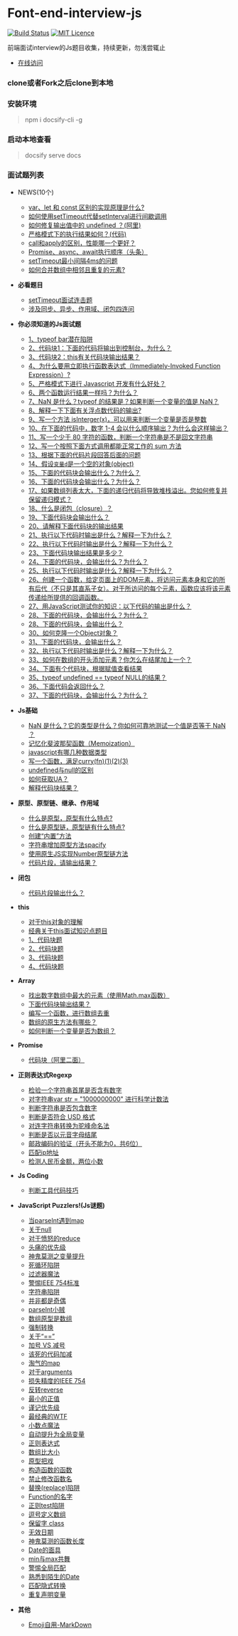 # Font-end-interview-js

[![Build Status](https://travis-ci.org/nieyafei/front-end-interview-js.svg?branch=master)](https://travis-ci.org/nieyafei/front-end-interview-js)
[![MIT Licence](https://badges.frapsoft.com/os/mit/mit.svg?v=103)](https://opensource.org/licenses/mit-license.php)

前端面试interview的Js题目收集，持续更新，勿浅尝辄止

- [在线访问](http://codehtml.cn/front-end-interview-js/)

### clone或者Fork之后clone到本地

### 安装环境
> npm i docsify-cli -g

### 启动本地查看
> docsify serve docs

### 面试题列表

* NEWS(10个)<span class="new"></span>
  * [var、let 和 const 区别的实现原理是什么?](./docs/basic/js-1-16.md)
  * [如何使用setTimeout代替setInterval进行间歇调用](./docs/basic/js-1-15.md)
  * [如何修复输出值中的 undefined ？(阿里)](./docs/basic/js-1-13.md)
  * [严格模式下的执行结果如何？(代码)](./docs/basic/js-1-12.md)
  * [call和apply的区别，性能哪一个更好？](./docs/basic/js-1-11.md)
  * [Promise、async、await执行顺序（头条）](./docs/promise/p-2.md)
  * [setTimeout最小间隔4ms的问题](./docs/basic/settimeout.md)
  * [如何合并数组中相邻且重复的元素?](./docs/basic/js-1-14.md)

* <strong>必看题目</strong>
  * [<span></span>setTimeout面试连击题](./docs/important-1.md)
  * [涉及同步、异步、作用域、闭包四连问](./docs/important/im-2.md)

* <strong>你必须知道的Js面试题</strong>
  * [1、typeof bar潜在陷阱 <i class='iconS'></i><i class='iconS'></i><i class='iconS'></i>](./docs/basic.md)
  * [2、代码块1：下面的代码将输出到控制台，为什么？](./docs/mustKnow/mk-1.md)
  * [3、代码块2：this有关代码块输出结果？<i class='iconS'></i><i class='iconS'></i><i class='iconS'></i>](./docs/mustKnow/mk-2.md)
  * [4、为什么要用立即执行函数表达式（Immediately-Invoked Function Expression）?](./docs/mustKnow/mk-3.md)
  * [5、严格模式下进行 Javascript 开发有什么好处？](./docs/mustKnow/mk-4.md)
  * [6、两个函数运行结果一样吗？为什么？](./docs/mustKnow/mk-5.md)
  * [7、NaN 是什么？typeof 的结果是？如果判断一个变量的值是 NaN？](./docs/mustKnow/mk-6.md)
  * [8、解释一下下面有关浮点数代码的输出?](./docs/mustKnow/mk-7.md)
  * [9、写一个方法 isInterger(x)，可以用来判断一个变量是否是整数](./docs/mustKnow/mk-8.md)
  * [10、在下面的代码中，数字 1-4 会以什么顺序输出？为什么会这样输出？](./docs/mustKnow/mk-9.md)
  * [11、写一个少于 80 字符的函数，判断一个字符串是不是回文字符串](./docs/mustKnow/mk-10.md)
  * [12、写一个按照下面方式调用都能正常工作的 sum 方法](./docs/mustKnow/mk-11.md)
  * [13、根据下面的代码片段回答后面的问题<i class='iconS'></i>](./docs/mustKnow/mk-12.md)
  * [14、假设`变量d`是一个空的对象(object)](./docs/mustKnow/mk-13.md)
  * [15、下面的代码块会输出什么？为什么？](./docs/mustKnow/mk-14.md)
  * [16、下面的代码块会输出什么？为什么？](./docs/mustKnow/mk-15.md)
  * [17、如果数组列表太大，下面的递归代码将导致堆栈溢出。您如何修复并保留递归模式？](./docs/mustKnow/mk-16.md)
  * [18、什么是闭包（closure）？](./docs/mustKnow/mk-17.md)
  * [19、下面代码块会输出什么？](./docs/mustKnow/mk-18.md)
  * [20、请解释下面代码块的输出结果](./docs/mustKnow/mk-19.md)
  * [21、执行以下代码时输出是什么？解释一下为什么？](./docs/mustKnow/mk-20.md)
  * [22、执行以下代码时输出是什么？解释一下为什么？](./docs/mustKnow/mk-21.md)
  * [23、下面代码块输出结果是多少？](./docs/mustKnow/mk-22.md)
  * [24、下面的代码块，会输出什么？为什么？](./docs/mustKnow/mk-23.md)
  * [25、执行以下代码时输出是什么？解释一下为什么？](./docs/mustKnow/mk-24.md)
  * [26、创建一个函数，给定页面上的DOM元素，将访问元素本身和它的所有后代（不只是其直系子女）。对于所访问的每个元素，函数应该将该元素传递给所提供的回调函数。](./docs/mustKnow/mk-25.md)
  * [27、用JavaScript测试你的知识：以下代码的输出是什么？<span class='new'></span>](./docs/mustKnow/mk-26.md)
  * [28、下面的代码块，会输出什么？为什么？<span class='new'></span>](./docs/mustKnow/mk-27.md)
  * [28、下面的代码块，会输出什么？](./docs/mustKnow/mk-28.md)
  * [30、如何克隆一个Object对象？](./docs/mustKnow/mk-29.md)
  * [31、下面的代码块，会输出什么？](./docs/mustKnow/mk-30.md)
  * [32、执行以下代码时输出是什么？解释一下为什么？](./docs/mustKnow/mk-31.md)
  * [33、如何在数组的开头添加元素？你怎么在结尾加上一个？](./docs/mustKnow/mk-32.md)
  * [34、下面有个代码块，根据赋值查看结果](./docs/mustKnow/mk-33.md)
  * [35、typeof undefined == typeof NULL的结果？](./docs/mustKnow/mk-34.md)
  * [36、下面代码会返回什么？](./docs/mustKnow/mk-35.md)
  * [37、下面的代码块，会输出什么？为什么？<span class='new'></span>](./docs/mustKnow/mk-36.md)

* <strong>Js基础</strong>
  * [NaN 是什么？它的类型是什么？你如何可靠地测试一个值是否等于 NaN ？](./docs/js-nan.md)
  * [<span></span>记忆化斐波那契函数（Memoization）](./docs/js-memoi.md)
  * [javascript有哪几种数据类型](./docs/basic/js-1-2.md)
  * [写一个函数，满足curry(fn)(1)(2)(3)](./docs/basic/js-1-3.md)
  * [undefined与null的区别](./docs/basic/js-1-7.md)
  * [如何获取UA？](./docs/basic/js-1-8.md)
  * [解释代码块结果？](./docs/basic/js-1-10.md)

* <strong>原型、原型链、继承、作用域</strong>
  * [什么是原型，原型有什么特点?](./docs/basic/pro-1.md)
  * [什么是原型链，原型链有什么特点?](./docs/basic/pro-2.md)
  * [创建“内置”方法 <i class='iconS'></i><i class='iconS'></i>](./docs/basic/js-1-1.md)
  * [字符串增加原型方法spacify](./docs/string-1.md)
  * [使用原生JS实现Number原型链方法](./docs/basic/js-1-4.md)
  * [代码片段，请输出结果？](./docs/basic/js-1-5.md)

* <strong>闭包</strong>
  * [<span></span>代码片段输出什么？<i class='iconS'></i><i class='iconS'></i>](./docs/bb-1.md)

* <strong>this</strong>
  * [对于this对象的理解](./docs/this/this-1.md)
  * [经典关于this面试知识点题目](./docs/this/this-6.md)
  * [1、代码块题](./docs/this/this-2.md)
  * [2、代码块题](./docs/this/this-3.md)
  * [3、代码块题](./docs/this/this-4.md)
  * [4、代码块题](./docs/this/this-5.md)
  
* <strong>Array</strong>
  * [找出数字数组中最大的元素（使用Math.max函数）](./docs/array/array-5.md)
  * [下面代码块输出结果？](./docs/array/array-1.md)
  * [编写一个函数，进行数组去重](./docs/array/array-2.md)
  * [数组的原生方法有哪些？](./docs/array/array-3.md)
  * [如何判断一个变量是否为数组？<i class='iconS'></i><i class='iconS'></i>](./docs/array/array-4.md)

* <strong>Promise</strong>
  * [<span></span>代码块（阿里二面）<span class="new"></span>](./docs/promise-1.md)

* <strong>正则表达式Regexp</strong>
  * [检验一个字符串首尾是否含有数字 <i class='iconS'></i><i class='iconS'></i>](./docs/regexp/regexp-1.md)
  * [对字符串var str = "1000000000" 进行科学计数法](./docs/regexp/regexp-2.md)
  * [判断字符串是否包含数字](./docs/regexp/regexp-4.md)
  * [判断是否符合 USD 格式](./docs/regexp/regexp-5.md)
  * [对连字符串转换为驼峰命名法](./docs/regexp/regexp-6.md)
  * [判断是否以元音字母结尾](./docs/regexp/regexp-7.md)
  * [邮政编码的验证（开头不能为0，共6位）](./docs/regexp/regexp-8.md)
  * [匹配ip地址](./docs/regexp/regexp-9.md)
  * [检测人民币金额，两位小数](./docs/regexp/regexp-10.md)

* <strong>Js Coding</strong>
  * [判断工具代码技巧](./docs/codes.md)

* <strong>JavaScript Puzzlers!(Js谜题)</strong>
  * [当parseInt遇到map](./docs/reallyKnow/rk-1.md)
  * [关于null](.docs/reallyKnow/rk-2.md)
  * [对于愤怒的reduce](.docs/reallyKnow/rk-3.md)
  * [头痛的优先级](.docs/reallyKnow/rk-4.md)
  * [神鬼莫测之变量提升](.docs/reallyKnow/rk-5.md)
  * [死循环陷阱](.docs/reallyKnow/rk-6.md)
  * [过滤器魔法](.docs/reallyKnow/rk-7.md)
  * [警惕IEEE 754标准](.docs/reallyKnow/rk-8.md)
  * [字符串陷阱](.docs/reallyKnow/rk-9.md)
  * [并非都是奇偶](.docs/reallyKnow/rk-10.md)
  * [parseInt小贼](.docs/reallyKnow/rk-11.md)
  * [数组原型是数组](.docs/reallyKnow/rk-12.md)
  * [强制转换](.docs/reallyKnow/rk-13.md)
  * [关于“==”](.docs/reallyKnow/rk-14.md)
  * [加号 VS 减号](.docs/reallyKnow/rk-15.md)
  * [该死的代码加减](.docs/reallyKnow/rk-16.md)
  * [淘气的map](.docs/reallyKnow/rk-17.md)
  * [<span></span>对于arguments](.docs/reallyKnow/rk-18.md)
  * [损失精度的IEEE 754](.docs/reallyKnow/rk-19.md)
  * [反转reverse](.docs/reallyKnow/rk-20.md)
  * [最小的正值](.docs/reallyKnow/rk-21.md)
  * [谨记优先级](.docs/reallyKnow/rk-22.md)
  * [最经典的WTF](.docs/reallyKnow/rk-23.md)
  * [小数点魔法](.docs/reallyKnow/rk-24.md)
  * [自动提升为全局变量](.docs/reallyKnow/rk-25.md)
  * [正则表达式](.docs/reallyKnow/rk-26.md)
  * [数组比大小](.docs/reallyKnow/rk-27.md)
  * [原型把戏](.docs/reallyKnow/rk-28.md)
  * [构造函数的函数](.docs/reallyKnow/rk-29.md)
  * [禁止修改函数名](.docs/reallyKnow/rk-30.md)
  * [替换(replace)陷阱](.docs/reallyKnow/rk-31.md)
  * [Function的名字](.docs/reallyKnow/rk-32.md)
  * [正则test陷阱](.docs/reallyKnow/rk-33.md)
  * [逗号定义数组](.docs/reallyKnow/rk-34.md)
  * [保留字 class](.docs/reallyKnow/rk-35.md)
  * [无效日期](.docs/reallyKnow/rk-36.md)
  * [神鬼莫测的函数长度](.docs/reallyKnow/rk-37.md)
  * [Date的面具](.docs/reallyKnow/rk-38.md)
  * [min与max共舞](.docs/reallyKnow/rk-39.md)
  * [警惕全局匹配](.docs/reallyKnow/rk-40.md)
  * [熟悉到陌生的Date](.docs/reallyKnow/rk-41.md)
  * [匹配隐式转换](.docs/reallyKnow/rk-42.md)
  * [重复声明变量](.docs/reallyKnow/rk-43.md)

* <strong>其他</strong>
  * [Emoji自用-MarkDown](./docs/emoji.md)